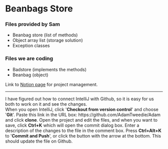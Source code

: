 # Beanbags Store
### Files provided by Sam
- Beanbag store (list of methods)
- Object array list (storage solution)
- Exception classes
### Files we are coding
- Badstore (implements the methods)
- Beanbag (object)

Link to [Notion page](https://www.notion.so/brianevans/Java-Coursework-5467c9156ca843bfa699123d02828a74) for project management.
<hr>
<p>
I have figured out how to connect IntelliJ with Github, so it is easy for us both to work on it and see the changes. <br>
  When you open IntelliJ, click '<b>Checkout from version control</b>' and choose '<b>Git</b>'. 
Paste this link in the URL box: https://github.com/AdamTweedie/Adam and click <b>clone</b>. Open the project and edit the files, and when you want to save, click <b>Ctrl+K</b> which will open the commit dialog box. Enter a description of the changes to the file in the comment box. Press <b>Ctrl+Alt+K</b> to '<b>Commit and Push</b>', or click the button with the arrow at the bottom. This should update the file on Github. 
</p>
